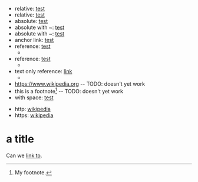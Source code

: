 - relative: [test](tests/link_target)
- relative: [test](.//link_target)
- absolute: [test](/home/julian/Documents/coding/neovim_plugins/follow-md-links.nvim/tests/link_target)
- absolute with ~: [test](~/Documents/coding/neovim_plugins/follow-md-links.nvim/tests/link_target)
- absolute with ~: [test](~/Documents/coding/neovim_plugins/follow-md-links.nvim/tests/link_target)
- anchor link: [test](~/Documents/coding/neovim_plugins/follow-md-links.nvim/tests/link_target#title)
- reference: [test][1]
  - [1]: ~/Documents/coding/neovim_plugins/follow-md-links.nvim/tests/link_target
- reference: [test][link]
  - [link]: http://wikipedia.org "test"
- text only reference: [link]
  - [link]: http://wikipedia.org "test"
- <https://www.wikipedia.org> -- TODO: doesn't yet work
- this is a footnote[^1] -- TODO: doesn't yet work
- with space: [test](<../tests/link target>)

[^1]: My footnote.

- http: [wikipedia](http://wikipedia.org)
- https: [wikipedia](https://wikipedia.org)

# a title

Can we [link to](#a-title).
